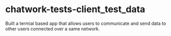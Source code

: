 # chatwork-tests-client_test_data
Built a termial based app that allows users to communicate and send data to other users connected over a same network.
